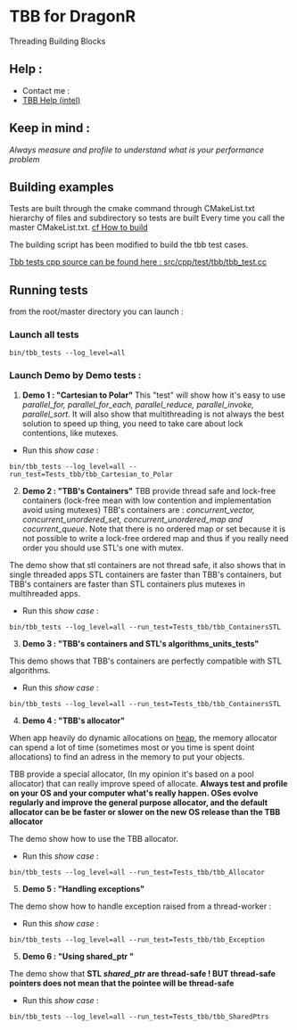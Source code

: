 # TBB for DragonR 
Threading Building Blocks

## Help :
* Contact me : 
* [TBB Help (intel)](https://www.threadingbuildingblocks.org/docs/help/index.htm)

## Keep in mind :
*Always measure and profile to understand what is your performance problem*

## Building examples

Tests are built through the cmake command through CMakeList.txt hierarchy of files and subdirectory so tests are built Every time you call the master CMakeList.txt. [cf How to build](../../../../README.md)

The building script has been modified to build the tbb test cases.

 [Tbb tests cpp source can be found here : src/cpp/test/tbb/tbb_test.cc ](src/cpp/test/tbb/tbb_test.cc) 

## Running tests

from the root/master directory you can launch :
### Launch all tests

```
bin/tbb_tests --log_level=all 
```
### Launch Demo by Demo tests :

1. **Demo 1 :  "Cartesian to Polar"**
This "test" will show how it's easy to use *parallel_for, parallel_for_each, parallel_reduce, parallel_invoke, parallel_sort*. 
It will also show that multithreading is not always the best solution to speed up thing, you need to take care about lock contentions, like mutexes.

* Run this *show case* : 

```
bin/tbb_tests --log_level=all --run_test=Tests_tbb/tbb_Cartesian_to_Polar
```

2. **Demo 2 : "TBB's Containers"**
TBB provide thread safe and lock-free containers (lock-free mean with low contention and implementation avoid using mutexes)
TBB's containers are : *concurrent_vector, concurrent_unordered_set, concurrent_unordered_map and cocurrent_queue*.
Note that there is no ordered map or set because it is not possible to write a lock-free ordered map and thus if you really need order you should use STL's one with mutex.

The demo show that stl containers are not thread safe, it also shows that in single threaded apps STL containers are faster than TBB's containers, but TBB's containers are faster than STL containers plus mutexes in multihreaded apps.

* Run this *show case* :

```
bin/tbb_tests --log_level=all --run_test=Tests_tbb/tbb_ContainersSTL
```

3. **Demo 3 : "TBB's containers and STL's algorithms_units_tests"**

This demo shows that TBB's containers are perfectly compatible with STL algorithms.

* Run this *show case* :

```
bin/tbb_tests --log_level=all --run_test=Tests_tbb/tbb_ContainersSTL
```

4. **Demo 4 : "TBB's allocator"**

When app heavily do dynamic allocations on [heap](https://www.learncpp.com/cpp-tutorial/the-stack-and-the-heap/), the memory allocator can spend a lot of time (sometimes most or you time is spent doint allocations) to find an adress in the memory to put your objects.

TBB provide a special allocator, (In my opinion it's based on a pool allocator) that can really improve speed of allocate. **Always test and profile on your OS and your computer what's really happen. OSes evolve regularly and improve the general purpose allocator, and the default allocator can be be faster or slower on the new OS release than the TBB allocator**

The demo show how to use the TBB allocator.

* Run this *show case* :

```
bin/tbb_tests --log_level=all --run_test=Tests_tbb/tbb_Allocator
```

5. **Demo 5 : "Handling exceptions"**

The demo show how to handle exception raised from a thread-worker :

* Run this *show case* :

```
bin/tbb_tests --log_level=all --run_test=Tests_tbb/tbb_Exception
```

5. **Demo 6 : "Using shared_ptr "**

The demo show that **STL *shared_ptr* are thread-safe ! BUT thread-safe pointers does not mean that the pointee will be thread-safe**

* Run this *show case* :

```
bin/tbb_tests --log_level=all --run_test=Tests_tbb/tbb_SharedPtrs
```
